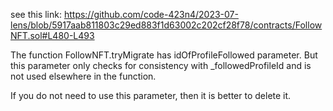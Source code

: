 see this link:
https://github.com/code-423n4/2023-07-lens/blob/5917aab811803c29ed883f1d63002c202cf28f78/contracts/FollowNFT.sol#L480-L493

The function FollowNFT.tryMigrate has idOfProfileFollowed parameter.
But this parameter only checks for consistency with _followedProfileId and is not used elsewhere in the function.

If you do not need to use this parameter, then it is better to delete it.